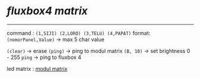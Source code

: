 *fluxbox4 matrix*
=======
----
 command : `(1,SIJI) (2,LORO) (3,TELU) (4,PAPAT)`
 format: `(nomorPanel,Value)` -> max 5 char value

`(clear)` -> erase
 `(ping)` -> ping to modul matrix
 `(B, 10)` -> set brightness 0 - 255
 `ping` -> ping to fluxbox 4

led matrix : [modul matrix](https://github.com/galsp/modul-matrix-get-masuk)

